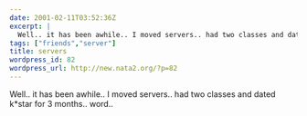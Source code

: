 ```yaml
---
date: 2001-02-11T03:52:36Z
excerpt: |
  Well.. it has been awhile.. I moved servers.. had two classes and dated k*star for 3 months.. word..
tags: ["friends","server"]
title: servers
wordpress_id: 82
wordpress_url: http://new.nata2.org/?p=82
---
```


Well.. it has been awhile.. I moved servers.. had two classes and dated k*star for 3 months.. word..
